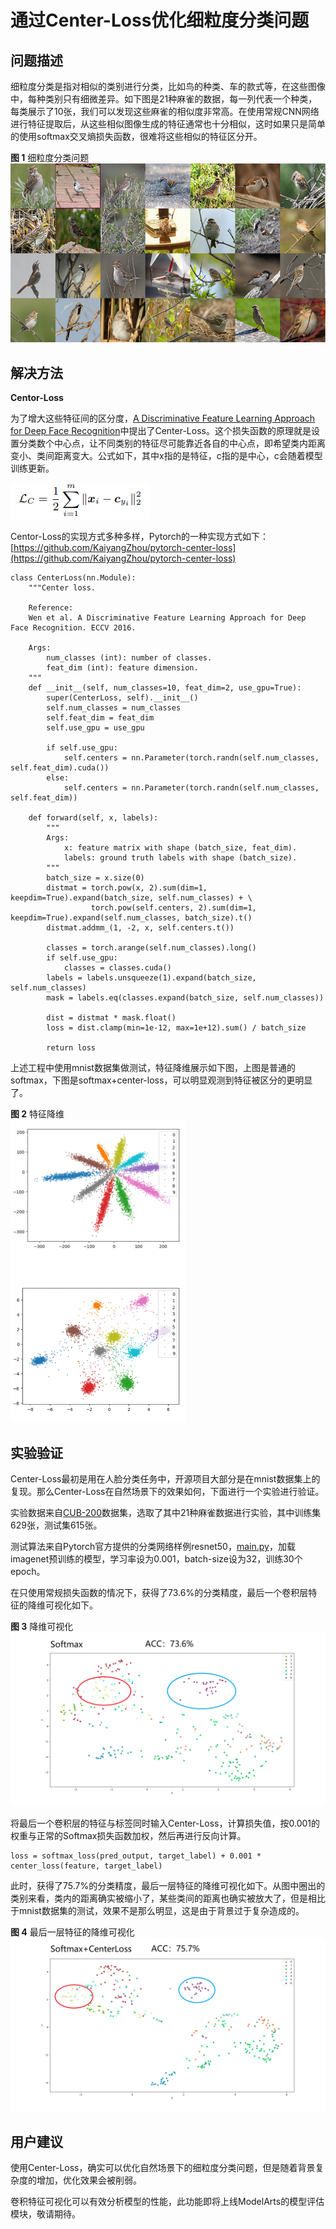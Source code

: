 # 通过Center-Loss优化细粒度分类问题<a name="modelarts_eval_0010"></a>

## 问题描述<a name="zh-cn_topic_0275437246_section1524712513303"></a>

细粒度分类是指对相似的类别进行分类，比如鸟的种类、车的款式等，在这些图像中，每种类别只有细微差异。如下图是21种麻雀的数据，每一列代表一个种类，每类展示了10张，我们可以发现这些麻雀的相似度非常高。在使用常规CNN网络进行特征提取后，从这些相似图像生成的特征通常也十分相似，这时如果只是简单的使用softmax交叉熵损失函数，很难将这些相似的特征区分开。

**图 1**  细粒度分类问题<a name="zh-cn_topic_0275437246_fig5732224113119"></a>  
![](figures/细粒度分类问题.png "细粒度分类问题")

## 解决方法<a name="zh-cn_topic_0275437246_section1781434420312"></a>

**Centor-Loss**

为了增大这些特征间的区分度，[A Discriminative Feature Learning Approach for Deep Face Recognition](https://kpzhang93.github.io/papers/eccv2016.pdf)中提出了Center-Loss。这个损失函数的原理就是设置分类数个中心点，让不同类别的特征尽可能靠近各自的中心点，即希望类内距离变小、类间距离变大。公式如下，其中x指的是特征，c指的是中心，c会随着模型训练更新。

![](figures/center-loss.png)

Centor-Loss的实现方式多种多样，Pytorch的一种实现方式如下：[https://github.com/KaiyangZhou/pytorch-center-loss](https://github.com/KaiyangZhou/pytorch-center-loss)

```
class CenterLoss(nn.Module):
    """Center loss.

    Reference:
    Wen et al. A Discriminative Feature Learning Approach for Deep Face Recognition. ECCV 2016.

    Args:
        num_classes (int): number of classes.
        feat_dim (int): feature dimension.
    """
    def __init__(self, num_classes=10, feat_dim=2, use_gpu=True):
        super(CenterLoss, self).__init__()
        self.num_classes = num_classes
        self.feat_dim = feat_dim
        self.use_gpu = use_gpu

        if self.use_gpu:
            self.centers = nn.Parameter(torch.randn(self.num_classes, self.feat_dim).cuda())
        else:
            self.centers = nn.Parameter(torch.randn(self.num_classes, self.feat_dim))

    def forward(self, x, labels):
        """
        Args:
            x: feature matrix with shape (batch_size, feat_dim).
            labels: ground truth labels with shape (batch_size).
        """
        batch_size = x.size(0)
        distmat = torch.pow(x, 2).sum(dim=1, keepdim=True).expand(batch_size, self.num_classes) + \
                  torch.pow(self.centers, 2).sum(dim=1, keepdim=True).expand(self.num_classes, batch_size).t()
        distmat.addmm_(1, -2, x, self.centers.t())

        classes = torch.arange(self.num_classes).long()
        if self.use_gpu:
            classes = classes.cuda()
        labels = labels.unsqueeze(1).expand(batch_size, self.num_classes)
        mask = labels.eq(classes.expand(batch_size, self.num_classes))

        dist = distmat * mask.float()
        loss = dist.clamp(min=1e-12, max=1e+12).sum() / batch_size

        return loss
```

上述工程中使用mnist数据集做测试，特征降维展示如下图，上图是普通的softmax，下图是softmax+center-loss，可以明显观测到特征被区分的更明显了。

**图 2**  特征降维<a name="zh-cn_topic_0275437246_fig1729413143418"></a>  
![](figures/特征降维.png "特征降维")

## 实验验证<a name="zh-cn_topic_0275437246_section7940131212328"></a>

Center-Loss最初是用在人脸分类任务中，开源项目大部分是在mnist数据集上的复现。那么Center-Loss在自然场景下的效果如何，下面进行一个实验进行验证。

实验数据来自[CUB-200](http://www.vision.caltech.edu/visipedia/CUB-200.html)数据集，选取了其中21种麻雀数据进行实验，其中训练集629张，测试集615张。

测试算法来自Pytorch官方提供的分类网络样例resnet50，[main.py](https://github.com/pytorch/examples/blob/master/imagenet/main.py)，加载imagenet预训练的模型，学习率设为0.001，batch-size设为32，训练30个epoch。

在只使用常规损失函数的情况下，获得了73.6%的分类精度，最后一个卷积层特征的降维可视化如下。

**图 3**  降维可视化<a name="zh-cn_topic_0275437246_fig16333553368"></a>  
![](figures/降维可视化.png "降维可视化")

将最后一个卷积层的特征与标签同时输入Center-Loss，计算损失值，按0.001的权重与正常的Softmax损失函数加权，然后再进行反向计算。

```
loss = softmax_loss(pred_output, target_label) + 0.001 * center_loss(feature, target_label)
```

此时，获得了75.7%的分类精度，最后一层特征的降维可视化如下。从图中圈出的类别来看，类内的距离确实被缩小了，某些类间的距离也确实被放大了，但是相比于mnist数据集的测试，效果不是那么明显，这是由于背景过于复杂造成的。

**图 4**  最后一层特征的降维可视化<a name="zh-cn_topic_0275437246_fig205562220370"></a>  
![](figures/最后一层特征的降维可视化.png "最后一层特征的降维可视化")

## 用户建议<a name="zh-cn_topic_0275437246_section124245234320"></a>

使用Center-Loss，确实可以优化自然场景下的细粒度分类问题，但是随着背景复杂度的增加，优化效果会被削弱。

卷积特征可视化可以有效分析模型的性能，此功能即将上线ModelArts的模型评估模块，敬请期待。

